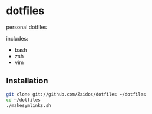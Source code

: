 dotfiles
========

personal dotfiles

includes:

- bash
- zsh
- vim

Installation
------------

``` bash
git clone git://github.com/Zaidos/dotfiles ~/dotfiles
cd ~/dotfiles
./makesymlinks.sh
```
